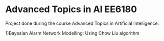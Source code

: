 # Advanced Topics in AI EE6180
Project done during the course Advanced Topics in Artificial Intelligence.

1)Bayesian Alarm Network Modelling: Using Chow Liu algorithm
